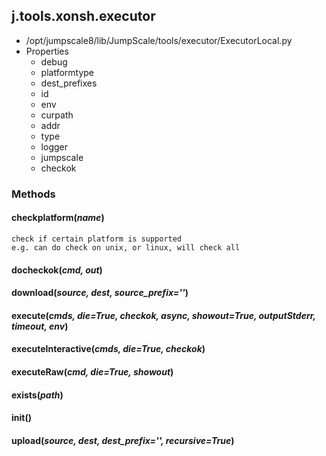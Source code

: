 <!-- toc -->
## j.tools.xonsh.executor

- /opt/jumpscale8/lib/JumpScale/tools/executor/ExecutorLocal.py
- Properties
    - debug
    - platformtype
    - dest_prefixes
    - id
    - env
    - curpath
    - addr
    - type
    - logger
    - jumpscale
    - checkok

### Methods

#### checkplatform(*name*) 

```
check if certain platform is supported
e.g. can do check on unix, or linux, will check all

```

#### docheckok(*cmd, out*) 

#### download(*source, dest, source_prefix=''*) 

#### execute(*cmds, die=True, checkok, async, showout=True, outputStderr, timeout, env*) 

#### executeInteractive(*cmds, die=True, checkok*) 

#### executeRaw(*cmd, die=True, showout*) 

#### exists(*path*) 

#### init() 

#### upload(*source, dest, dest_prefix='', recursive=True*) 

